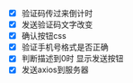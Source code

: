 - [x] 验证码传过来倒计时
- [x] 发送验证码文字改变
- [x] 确认按钮css
- [x] 验证手机号格式是否正确
- [x] 判断描述到0时 显示发送按钮
- [x] 发送axios到服务器